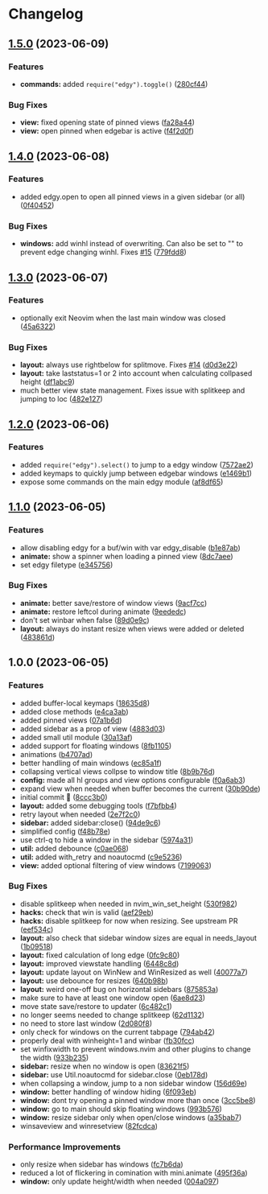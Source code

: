 # Changelog

## [1.5.0](https://github.com/folke/edgy.nvim/compare/v1.4.0...v1.5.0) (2023-06-09)


### Features

* **commands:** added `require("edgy").toggle()` ([280cf44](https://github.com/folke/edgy.nvim/commit/280cf444c076e8e849fbcfea5eac2569b6dfeb50))


### Bug Fixes

* **view:** fixed opening state of pinned views ([fa28a44](https://github.com/folke/edgy.nvim/commit/fa28a44f901e0ab5d51fff317565dd942ed36040))
* **view:** open pinned when edgebar is active ([f4f2d0f](https://github.com/folke/edgy.nvim/commit/f4f2d0fdaf73f282b38527cd8aac04cda33bcecf))

## [1.4.0](https://github.com/folke/edgy.nvim/compare/v1.3.0...v1.4.0) (2023-06-08)


### Features

* added edgy.open to open all pinned views in a given sidebar (or all) ([0f40452](https://github.com/folke/edgy.nvim/commit/0f40452201f9f5d2b0f2528c1657c21ecbb370df))


### Bug Fixes

* **windows:** add winhl instead of overwriting. Can also be set to "" to prevent edge changing winhl. Fixes [#15](https://github.com/folke/edgy.nvim/issues/15) ([779fdd8](https://github.com/folke/edgy.nvim/commit/779fdd85d930e75579870857a4d6abe9427abaad))

## [1.3.0](https://github.com/folke/edgy.nvim/compare/v1.2.0...v1.3.0) (2023-06-07)


### Features

* optionally exit Neovim when the last main window was closed ([45a6322](https://github.com/folke/edgy.nvim/commit/45a6322f444e7b6c23f0228e60b6495ca7cfc179))


### Bug Fixes

* **layout:** always use rightbelow for splitmove. Fixes [#14](https://github.com/folke/edgy.nvim/issues/14) ([d0d3e22](https://github.com/folke/edgy.nvim/commit/d0d3e22bfdfaa551e7247659a875ae6f90fde0db))
* **layout:** take laststatus=1 or 2 into account when calculating collpased height ([df1abc9](https://github.com/folke/edgy.nvim/commit/df1abc98db91e5aed486ee2a542b1747ddea50c8))
* much better view state management. Fixes issue with splitkeep and jumping to loc ([482e127](https://github.com/folke/edgy.nvim/commit/482e127dde1a0365c3b2b78926ade92cd36bf564))

## [1.2.0](https://github.com/folke/edgy.nvim/compare/v1.1.0...v1.2.0) (2023-06-06)


### Features

* added `require("edgy").select()` to jump to a edgy window ([7572ae2](https://github.com/folke/edgy.nvim/commit/7572ae2b680df81646a1c764fb2625f76c817fae))
* added keymaps to quickly jump between edgebar windows ([e1469b1](https://github.com/folke/edgy.nvim/commit/e1469b179d642840e83c590c3dc52e61342a60eb))
* expose some commands on the main edgy module ([af8df65](https://github.com/folke/edgy.nvim/commit/af8df6581f4915b4ef62f0436aacdf8ff2cc890a))

## [1.1.0](https://github.com/folke/edgy.nvim/compare/v1.0.0...v1.1.0) (2023-06-05)


### Features

* allow disabling edgy for a buf/win with var edgy_disable ([b1e87ab](https://github.com/folke/edgy.nvim/commit/b1e87abecb69eb6fd96b6f55a4905b8928104c09))
* **animate:** show a spinner when loading a pinned view ([8dc7aee](https://github.com/folke/edgy.nvim/commit/8dc7aeeca847b03949f19454df926e1c4613e911))
* set edgy filetype ([e345756](https://github.com/folke/edgy.nvim/commit/e3457565fc7a4cd4ab75b74ee2da1ed8a35202aa))


### Bug Fixes

* **animate:** better save/restore of window views ([9acf7cc](https://github.com/folke/edgy.nvim/commit/9acf7cc9c63c499bcd115daf70b61af0a17171bc))
* **animate:** restore leftcol during animate ([9eededc](https://github.com/folke/edgy.nvim/commit/9eededc45cdbff2b1a5f709b26832eca80b4a5c1))
* don't set winbar when false ([89d0e9c](https://github.com/folke/edgy.nvim/commit/89d0e9c05fd439b39f378c7f03f748fe6c36ab5a))
* **layout:** always do instant resize when views were added or deleted ([483861d](https://github.com/folke/edgy.nvim/commit/483861d0a3cfbedcddec0ff0a8fb83f62be716a5))

## 1.0.0 (2023-06-05)


### Features

* added buffer-local keymaps ([18635d8](https://github.com/folke/edgy.nvim/commit/18635d8854b02b0d263aa758516f58e7052dd468))
* added close methods ([e4ca3ab](https://github.com/folke/edgy.nvim/commit/e4ca3ab70275472b685ddaa91fd627fb44e01750))
* added pinned views ([07a1b6d](https://github.com/folke/edgy.nvim/commit/07a1b6d7b7d5ca0cd215426eca8558b6a535758c))
* added sidebar as a prop of view ([4883d03](https://github.com/folke/edgy.nvim/commit/4883d0356e0d6d25f74a51951cf8853f0caec56e))
* added small util module ([30a13af](https://github.com/folke/edgy.nvim/commit/30a13afa34bfdda1346365adfd4dca1cc4b09da3))
* added support for floating windows ([8fb1105](https://github.com/folke/edgy.nvim/commit/8fb1105a6987eeb0984d6b89556e0a14a83adf8f))
* animations ([b4707ad](https://github.com/folke/edgy.nvim/commit/b4707ad4dc3326aabb313b624d0f2ff6b247ca07))
* better handling of main windows ([ec85a1f](https://github.com/folke/edgy.nvim/commit/ec85a1f8435c4f0dff5419884f5a1cd088eba303))
* collapsing vertical views collpse to window title ([8b9b76d](https://github.com/folke/edgy.nvim/commit/8b9b76dc1a96f0c9a04a0091e2b2017aab698085))
* **config:** made all hl groups and view options configurable ([f0a6ab3](https://github.com/folke/edgy.nvim/commit/f0a6ab36f8dcb076aae0b52ac1021fab2c5608d3))
* expand view when needed when buffer becomes the current ([30b90de](https://github.com/folke/edgy.nvim/commit/30b90de37efde0a5ac2e95bdde837cdbfea59d76))
* initial commit 🎉 ([8ccc3b0](https://github.com/folke/edgy.nvim/commit/8ccc3b02f1d957917592a66146301fcd080ad3fe))
* **layout:** added some debugging tools ([f7bfbb4](https://github.com/folke/edgy.nvim/commit/f7bfbb4ee5f8567e781a539ab0a0e13781eb080d))
* retry layout when needed ([2e7f2c0](https://github.com/folke/edgy.nvim/commit/2e7f2c01f68b68cf69d27bd66f2e120081a1e7c8))
* **sidebar:** added sidebar:close() ([94de9c6](https://github.com/folke/edgy.nvim/commit/94de9c66631618e65bcb9a772f7079b7a5ab1fa9))
* simplified config ([f48b78e](https://github.com/folke/edgy.nvim/commit/f48b78e52de788f97f7fdba57098a3ed2a0ef53d))
* use ctrl-q to hide a window in the sidebar ([5974a31](https://github.com/folke/edgy.nvim/commit/5974a312166c352acbc6398d038bf924510d65fa))
* **util:** added debounce ([c0ae068](https://github.com/folke/edgy.nvim/commit/c0ae06840139c656b0f83ef4d990226629ad5a0d))
* **util:** added with_retry and noautocmd ([c9e5236](https://github.com/folke/edgy.nvim/commit/c9e523669850a02c548ea8b6e39042ec06c85b39))
* **view:** added optional filtering of view windows ([7199063](https://github.com/folke/edgy.nvim/commit/719906302c5378857eba333bb20a71b30377bdbf))


### Bug Fixes

* disable splitkeep when needed in nvim_win_set_height ([530f982](https://github.com/folke/edgy.nvim/commit/530f98219560c29994bdff2f213222c75c9a5400))
* **hacks:** check that win is valid ([aef29eb](https://github.com/folke/edgy.nvim/commit/aef29eb6164e3f6a644cdd7194fb0218a5ccaf12))
* **hacks:** disable splitkeep for now when resizing. See upstream PR ([eef534c](https://github.com/folke/edgy.nvim/commit/eef534ccdf5663eead994c7d46dc3259cbd74cb3))
* **layout:** also check that sidebar window sizes are equal in needs_layout ([1b09518](https://github.com/folke/edgy.nvim/commit/1b09518d8a7d52ff03882b7a3c3b12b51c33ad92))
* **layout:** fixed calculation of long edge ([0fc9c80](https://github.com/folke/edgy.nvim/commit/0fc9c80f1729f6ddb93af449f47715ad7d3471ee))
* **layout:** improved viewstate handling ([6448c8d](https://github.com/folke/edgy.nvim/commit/6448c8de3a7b04e0e94322bb550a574d5ea9a892))
* **layout:** update layout on WinNew and WinResized as well ([40077a7](https://github.com/folke/edgy.nvim/commit/40077a7cec0600e98f4a077b4c5a3d66886653e2))
* **layout:** use debounce for resizes ([640b98b](https://github.com/folke/edgy.nvim/commit/640b98b35483a0aac014df1c1c154089384848c4))
* **layout:** weird one-off bug on horizontal sidebars ([875853a](https://github.com/folke/edgy.nvim/commit/875853a24e448e5109faa64daecab2c84080d0e8))
* make sure to have at least one window open ([6ae8d23](https://github.com/folke/edgy.nvim/commit/6ae8d23e3e5f567d2d0bd6eb7378e5851a2186de))
* move state save/restore to updater ([6c482c1](https://github.com/folke/edgy.nvim/commit/6c482c142bdd3dffc2e457f707cb34b71905539b))
* no longer seems needed to change splitkeep ([62d1132](https://github.com/folke/edgy.nvim/commit/62d11321aaa649d5cfea2f52339afc3c39aa0b80))
* no need to store last window ([2d080f8](https://github.com/folke/edgy.nvim/commit/2d080f808c6e262387869e9eccc013b605d72344))
* only check for windows on the current tabpage ([794ab42](https://github.com/folke/edgy.nvim/commit/794ab423120dcbe14f63c3826e1af886c2b47782))
* properly deal with winheight=1 and winbar ([fb30fcc](https://github.com/folke/edgy.nvim/commit/fb30fcc7c4159514143d6435fc25719ff017412f))
* set winfixwidth to prevent windows.nvim and other plugins to change the width ([933b235](https://github.com/folke/edgy.nvim/commit/933b235eccaac43c18938a464705dd8dec31c5eb))
* **sidebar:** resize when no window is open ([83621f5](https://github.com/folke/edgy.nvim/commit/83621f5817b023e70d585ccabb5c105b6922b6bc))
* **sidebar:** use Util.noautocmd for sidebar.close ([0eb178d](https://github.com/folke/edgy.nvim/commit/0eb178df7150d51ac9c64d6b529b688b1dbbf82e))
* when collapsing a window, jump to a non sidebar window ([156d69e](https://github.com/folke/edgy.nvim/commit/156d69e16077a7f92b87addb2c455bde2873ebaf))
* **window:** better handling of window hiding ([6f093eb](https://github.com/folke/edgy.nvim/commit/6f093eba91ce42edfc2b9dfa7422a7d2b495ffa3))
* **window:** dont try opening a pinned window more than once ([3cc5be8](https://github.com/folke/edgy.nvim/commit/3cc5be87751e72b51db8c5825c4712d7800e857a))
* **window:** go to main should skip floating windows ([993b576](https://github.com/folke/edgy.nvim/commit/993b576cf44dcfe92e4d2ffc85515abf427c33c1))
* **window:** resize sidebar only when open/close windows ([a35bab7](https://github.com/folke/edgy.nvim/commit/a35bab74b9f3aaab5aaacc2c20497bc4512c190f))
* winsaveview and winresetview ([82fcdca](https://github.com/folke/edgy.nvim/commit/82fcdca453793b33d197ecbd766f52c0ea7a25eb))


### Performance Improvements

* only resize when sidebar has windows ([fc7b6da](https://github.com/folke/edgy.nvim/commit/fc7b6daf8f2ec18c12b916c5639b917b45c6c325))
* reduced a lot of flickering in comination with mini.animate ([495f36a](https://github.com/folke/edgy.nvim/commit/495f36ae6db677bb9539e2cc3fc2ab79358cc058))
* **window:** only update height/width when needed ([004a097](https://github.com/folke/edgy.nvim/commit/004a09763ed8b2fe45f3752e8275434a6756e6e9))

